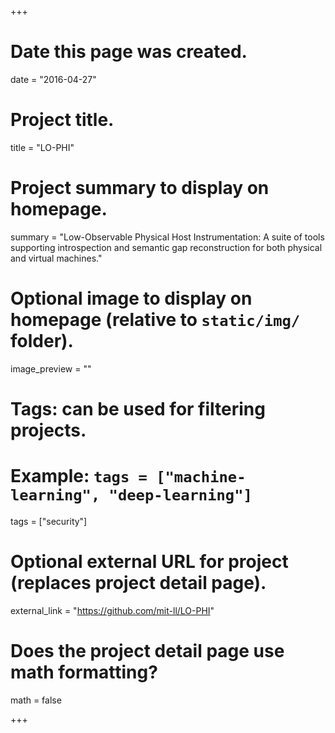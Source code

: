 +++
# Date this page was created.
date = "2016-04-27"

# Project title.
title = "LO-PHI"

# Project summary to display on homepage.
summary = "Low-Observable Physical Host Instrumentation: A suite of tools supporting introspection and semantic gap reconstruction for both physical and virtual machines."

# Optional image to display on homepage (relative to `static/img/` folder).
image_preview = ""

# Tags: can be used for filtering projects.
# Example: `tags = ["machine-learning", "deep-learning"]`
tags = ["security"]

# Optional external URL for project (replaces project detail page).
external_link = "https://github.com/mit-ll/LO-PHI"

# Does the project detail page use math formatting?
math = false

+++
